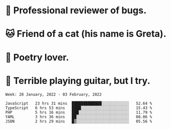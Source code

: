 # 🐛 Professional reviewer of bugs.
# 🐱 Friend of a cat (his name is Greta).
# 📜 Poetry lover.
# 🎸 Terrible playing guitar, but I try.

<!--START_SECTION:waka-->
```text
Week: 28 January, 2022 - 03 February, 2022

JavaScript   23 hrs 31 mins  █████████████░░░░░░░░░░░░   52.64 % 
TypeScript   6 hrs 53 mins   ████░░░░░░░░░░░░░░░░░░░░░   15.43 % 
PHP          5 hrs 16 mins   ███░░░░░░░░░░░░░░░░░░░░░░   11.79 % 
YAML         3 hrs 36 mins   ██░░░░░░░░░░░░░░░░░░░░░░░   08.06 % 
JSON         2 hrs 29 mins   █▒░░░░░░░░░░░░░░░░░░░░░░░   05.56 % 
```
<!--END_SECTION:waka-->
